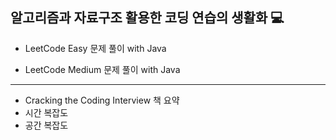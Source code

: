 ## 알고리즘과 자료구조 활용한 코딩 연습의 생활화 💻

* LeetCode Easy 문제 풀이 with Java<br>

* LeetCode Medium 문제 풀이 with Java<br>
---
* Cracking the Coding Interview 책 요약 
* 시간 복잡도 
* 공간 복잡도
